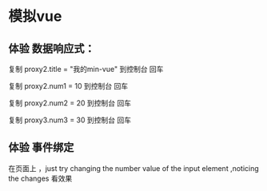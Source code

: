 
# 模拟vue 

## 体验 数据响应式：

复制   proxy2.title = "我的min-vue"   到控制台 回车 

复制   proxy2.num1 = 10      到控制台 回车 

复制   proxy2.num2 = 20      到控制台 回车 

复制   proxy3.num3 = 30      到控制台  回车 

## 体验 事件绑定

在页面上 ，just  try changing  the number value  of  the input element ,noticing the  changes 看效果 